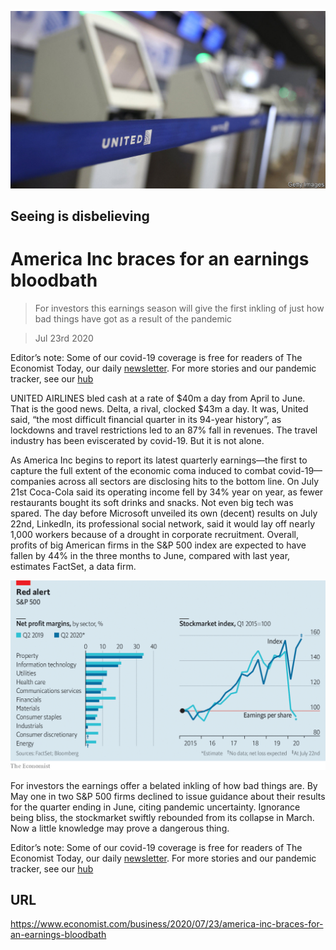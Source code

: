 ![](./images/20200725_WBP503.jpg)

## Seeing is disbelieving

# America Inc braces for an earnings bloodbath

> For investors this earnings season will give the first inkling of just how bad things have got as a result of the pandemic

> Jul 23rd 2020

Editor’s note: Some of our covid-19 coverage is free for readers of The Economist Today, our daily [newsletter](https://www.economist.com/https://my.economist.com/user#newsletter). For more stories and our pandemic tracker, see our [hub](https://www.economist.com//news/2020/03/11/the-economists-coverage-of-the-coronavirus)

UNITED AIRLINES bled cash at a rate of $40m a day from April to June. That is the good news. Delta, a rival, clocked $43m a day. It was, United said, “the most difficult financial quarter in its 94-year history”, as lockdowns and travel restrictions led to an 87% fall in revenues. The travel industry has been eviscerated by covid-19. But it is not alone.

As America Inc begins to report its latest quarterly earnings—the first to capture the full extent of the economic coma induced to combat covid-19—companies across all sectors are disclosing hits to the bottom line. On July 21st Coca-Cola said its operating income fell by 34% year on year, as fewer restaurants bought its soft drinks and snacks. Not even big tech was spared. The day before Microsoft unveiled its own (decent) results on July 22nd, LinkedIn, its professional social network, said it would lay off nearly 1,000 workers because of a drought in corporate recruitment. Overall, profits of big American firms in the S&P 500 index are expected to have fallen by 44% in the three months to June, compared with last year, estimates FactSet, a data firm.

![](./images/20200725_WBC564.png)

For investors the earnings offer a belated inkling of how bad things are. By May one in two S&P 500 firms declined to issue guidance about their results for the quarter ending in June, citing pandemic uncertainty. Ignorance being bliss, the stockmarket swiftly rebounded from its collapse in March. Now a little knowledge may prove a dangerous thing.

Editor’s note: Some of our covid-19 coverage is free for readers of The Economist Today, our daily [newsletter](https://www.economist.com/https://my.economist.com/user#newsletter). For more stories and our pandemic tracker, see our [hub](https://www.economist.com//news/2020/03/11/the-economists-coverage-of-the-coronavirus)

## URL

https://www.economist.com/business/2020/07/23/america-inc-braces-for-an-earnings-bloodbath
